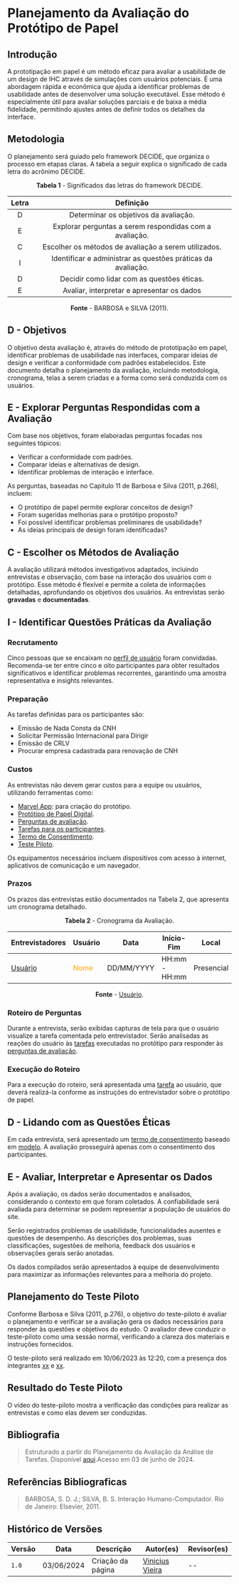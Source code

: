 # Planejamento da Avaliação do Protótipo de Papel

## Introdução

A prototipação em papel é um método eficaz para avaliar a usabilidade de um design de IHC através de simulações com usuários potenciais. É uma abordagem rápida e econômica que ajuda a identificar problemas de usabilidade antes de desenvolver uma solução executável. Esse método é especialmente útil para avaliar soluções parciais e de baixa a média fidelidade, permitindo ajustes antes de definir todos os detalhes da interface.

## Metodologia

O planejamento será guiado pelo framework DECIDE, que organiza o processo em etapas claras. A tabela a seguir explica o significado de cada letra do acrônimo DECIDE.

<center>

**Tabela 1** - Significados das letras do framework DECIDE.

| Letra |                          Definição                           |
| :---: | :----------------------------------------------------------: |
|   D   |            Determinar os objetivos da avaliação.             |
|   E   |   Explorar perguntas a serem respondidas com a avaliação.    |
|   C   |     Escolher os métodos de avaliação a serem utilizados.     |
|   I   | Identificar e administrar as questões práticas da avaliação. |
|   D   |          Decidir como lidar com as questões éticas.          |
|   E   |          Avaliar, interpretar e apresentar os dados          |

**Fonte** - BARBOSA e SILVA (2011).

</center>

## D - Objetivos

O objetivo desta avaliação é, através do método de prototipação em papel, identificar problemas de usabilidade nas interfaces, comparar ideias de design e verificar a conformidade com padrões estabelecidos. Este documento detalha o planejamento da avaliação, incluindo metodologia, cronograma, telas a serem criadas e a forma como será conduzida com os usuários.

## E - Explorar Perguntas Respondidas com a Avaliação

Com base nos objetivos, foram elaboradas perguntas focadas nos seguintes tópicos:

- Verificar a conformidade com padrões.
- Comparar ideias e alternativas de design.
- Identificar problemas de interação e interface.

As perguntas, baseadas no Capítulo 11 de Barbosa e Silva (2011, p.266), incluem:

- O protótipo de papel permite explorar conceitos de design?
- Foram sugeridas melhorias para o protótipo proposto?
- Foi possível identificar problemas preliminares de usabilidade?
- As ideias principais de design foram identificadas?

## C - Escolher os Métodos de Avaliação

A avaliação utilizará métodos investigativos adaptados, incluindo entrevistas e observação, com base na interação dos usuários com o protótipo. Esse método é flexível e permite a coleta de informações detalhadas, aprofundando os objetivos dos usuários. As entrevistas serão **gravadas** e **documentadas**.

## I - Identificar Questões Práticas da Avaliação

### Recrutamento

Cinco pessoas que se encaixam no [perfil de usuário](/analise-requisitos/usuario.md) foram convidadas. Recomenda-se ter entre cinco e oito participantes para obter resultados significativos e identificar problemas recorrentes, garantindo uma amostra representativa e insights relevantes.

### Preparação

As tarefas definidas para os participantes são:

* Emissão de Nada Consta da CNH
* Solicitar Permissão Internacional para Dirigir
* Emissão de CRLV
* Procurar empresa cadastrada para renovação de CNH

### Custos

As entrevistas não devem gerar custos para a equipe ou usuários, utilizando ferramentas como:

- [Marvel App](https://marvelapp.com): para criação do protótipo.
- [Protótipo de Papel Digital](https://marvelapp.com/prototype/9i40deb).
- [Perguntas de avaliação](#met1).
- [Tarefas para os participantes](#met2).
- [Termo de Consentimento](#met3).
- [Teste Piloto](#met4).

Os equipamentos necessários incluem dispositivos com acesso à internet, aplicativos de comunicação e um navegador.

### Prazos

Os prazos das entrevistas estão documentados na Tabela 2, que apresenta um cronograma detalhado.

<center>

**Tabela 2** - Cronograma da Avaliação.

| Entrevistadores                | Usuário                                     | Data       | Início-Fim    | Local      |
| ------------------------------ | ------------------------------------------- | ---------- | ------------- | ---------- |
| [Usuário](https://github.com/) | <span style = "color: orange"> Nome </span> | DD/MM/YYYY | HH:mm - HH:mm | Presencial |

**Fonte** - [Usuário](https://github.com/).

</center>

### Roteiro de Perguntas

Durante a entrevista, serão exibidas capturas de tela para que o usuário visualize a tarefa comentada pelo entrevistador. Serão analisadas as reações do usuário às [tarefas](#met2) executadas no protótipo para responder às [perguntas de avaliação](#met1).

### Execução do Roteiro

Para a execução do roteiro, será apresentada uma [tarefa](#met2) ao usuário, que deverá realizá-la conforme as instruções do entrevistador sobre o protótipo de papel.

## D - Lidando com as Questões Éticas

<a id="met3"></a>

Em cada entrevista, será apresentado um [termo de consentimento](https://interacao-humano-computador.github.io/2024.1-DETRANDF/analise-requisitos/aspectos-eticos/#termo-de-consentimento) baseado em [modelo](../../analise-requisitos/aspectos-eticos#termo-de-consentimento). A avaliação prosseguirá apenas com o consentimento dos participantes.

## E - Avaliar, Interpretar e Apresentar os Dados

Após a avaliação, os dados serão documentados e analisados, considerando o contexto em que foram coletados. A confiabilidade será avaliada para determinar se podem representar a população de usuários do site.

Serão registrados problemas de usabilidade, funcionalidades ausentes e questões de desempenho. As descrições dos problemas, suas classificações, sugestões de melhoria, feedback dos usuários e observações gerais serão anotadas.

Os dados compilados serão apresentados à equipe de desenvolvimento para maximizar as informações relevantes para a melhoria do projeto.

## Planejamento do Teste Piloto

Conforme Barbosa e Silva (2011, p.276), o objetivo do teste-piloto é avaliar o planejamento e verificar se a avaliação gera os dados necessários para responder às questões e objetivos do estudo. O avaliador deve conduzir o teste-piloto como uma sessão normal, verificando a clareza dos materiais e instruções fornecidos.

O teste-piloto será realizado em 10/06/2023 às 12:20, com a presença dos integrantes [xx](https://github.com/xx) e [xx](https://github.com/xx).

## Resultado do Teste Piloto

O vídeo do teste-piloto mostra a verificação das condições para realizar as entrevistas e como elas devem ser conduzidas.

<!-- 
<p style="text-align: center"><a href="https://www.youtube.com/embed/s-kX0kSuv5Q" target="blanket">Clique aqui</a></p>


<p style="text-align: center"><iframe width="560" height="315" src="https://www.youtube.com/embed/s-kX0kSuv5Q" title="YouTube video player" frameborder="0" allow="accelerometer; autoplay; clipboard-write; encrypted-media; gyroscope; picture-in-picture; web-share" allowfullscreen></iframe></p>

<font size="3"><p style="text-align: center">Fonte: [Douglas Alves](https://github.com/dougAlvs) e [Rafael Ferreira](https://github.com/RafaelCLG0).</p></font> -->

## Bibliografia

> Estruturado a partir do Planejamento da Avaliação da Análise de Tarefas. Disponível [aqui](https://interacao-humano-computador.github.io/2024.1-DETRANDF/design-avaliacao-desenvolvimento/nivel-1/analise-de-tarefas-dad/planejamento-avaliacao-at/).Acesso em 03 de junho de 2024.

## Referências Bibliograficas

> BARBOSA, S. D. J.; SILVA, B. S. Interação Humano-Computador. Rio de Janeiro: Elsevier, 2011.

## Histórico de Versões

| Versão | Data       | Descrição         | Autor(es)                                              | Revisor(es) |
| ------ | ---------- | ----------------- | ------------------------------------------------------ | ----------- |
| `1.0`  | 03/06/2024 | Criação da página | [Vinicius Vieira](https://github.com/viniciusvieira00) | --          |